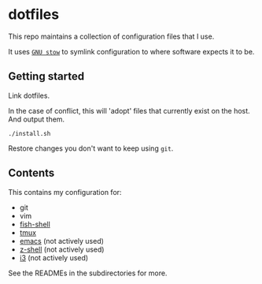 # dotfiles

This repo maintains a collection of configuration files that I use.

It uses [`GNU stow`](https://www.gnu.org/software/stow/manual/stow.html) to symlink configuration to where software expects it to be.

## Getting started

Link dotfiles.

In the case of conflict, this will 'adopt' files that currently exist on the host. And output them.

```shell
./install.sh
```

Restore changes you don't want to keep using `git`.

## Contents

This contains my configuration for:

-   git
-   vim
-   [fish-shell](https://fishshell.com/)
-   [tmux]()
-   [emacs]() (not actively used)
-   [z-shell]() (not actively used)
-   [i3]() (not actively used)

See the READMEs in the subdirectories for more.
